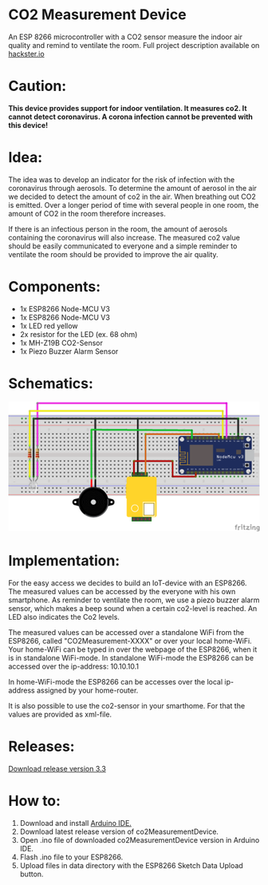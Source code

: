 # CO2 Measurement Device
An ESP 8266 microcontroller with a CO2 sensor measure the indoor air quality and remind to ventilate the room. Full project description available on <a href="https://www.hackster.io/367592/co2-measuring-device-for-determining-air-quality-covid-19-1910ee">hackster.io</a> 
# Caution:
<b>This device provides support for indoor ventilation. It measures co2. It cannot detect coronavirus. A corona infection cannot be prevented with this device!</b>
# Idea:
The idea was to develop an indicator for the risk of infection with the coronavirus through aerosols. To determine the amount of aerosol in the air we decided to detect the amount of co2 in the air.
When breathing out CO2 is emitted. Over a longer period of time with several people in one room, the amount of CO2 in the room therefore increases.

If there is an infectious person in the room, the amount of aerosols containing the coronavirus will also increase.
The measured co2 value should be easily communicated to everyone and a simple reminder to ventilate the room should be provided to improve the air quality.
# Components:
<ul>
  <li>1x ESP8266 Node-MCU V3</li>
  <li>1x ESP8266 Node-MCU V3</li>
  <li>1x LED red yellow</li>
  <li>2x resistor for the LED (ex. 68 ohm)</li>
  <li>1x MH-Z19B CO2-Sensor</li>
  <li>1x Piezo Buzzer Alarm Sensor</li>
</ul>

# Schematics:
<img src="co2_measurement_schematics.png" alt="schematics">

# Implementation:
For the easy access we decides to build an IoT-device with an ESP8266. The measured values can be accessed by the everyone with his own smartphone. As reminder to ventilate the room, we use a piezo buzzer alarm sensor, which makes a beep sound when a certain co2-level is reached. An LED also indicates the Co2 levels.

The measured values can be accessed over a standalone WiFi from the ESP8266, called "CO2Measurement-XXXX" or over your local home-WiFi. Your home-WiFi can be typed in over the webpage of the ESP8266, when it is in standalone WiFi-mode. In standalone WiFi-mode the ESP8266 can be accessed over the ip-address: 10.10.10.1

In home-WiFi-mode the ESP8266 can be accesses over the local ip-address assigned by your home-router.

It is also possible to use the co2-sensor in your smarthome. For that the values are provided as xml-file.

# Releases:
<a href="https://github.com/fgoe12/co2MeasurementDevice/archive/v3.3.zip">Download release version 3.3</a>

# How to:
<ol>
  <li>Download and install <a href="https://www.arduino.cc/en/Main/software">Arduino IDE.</a></li>
  <li>Download latest release version of co2MeasurementDevice.</li>
  <li>Open .ino file of downloaded co2MeasurementDevice version in Arduino IDE.</li>
  <li>Flash .ino file to your ESP8266.</li>
  <li>Upload files in data directory with the ESP8266 Sketch Data Upload button.</li>
</ol>

